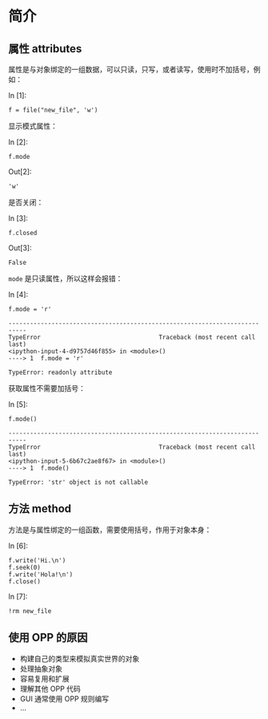 # 简介

## 属性 attributes

属性是与对象绑定的一组数据，可以只读，只写，或者读写，使用时不加括号，例如：

In [1]:

```
f = file("new_file", 'w')

```

显示模式属性：

In [2]:

```
f.mode

```

Out[2]:

```
'w'
```

是否关闭：

In [3]:

```
f.closed

```

Out[3]:

```
False
```

`mode` 是只读属性，所以这样会报错：

In [4]:

```
f.mode = 'r'

```

```
---------------------------------------------------------------------------
TypeError                                 Traceback (most recent call last)
<ipython-input-4-d9757d46f855> in <module>()
----> 1  f.mode = 'r'

TypeError: readonly attribute
```

获取属性不需要加括号：

In [5]:

```
f.mode()

```

```
---------------------------------------------------------------------------
TypeError                                 Traceback (most recent call last)
<ipython-input-5-6b67c2ae8f67> in <module>()
----> 1  f.mode()

TypeError: 'str' object is not callable
```

## 方法 method

方法是与属性绑定的一组函数，需要使用括号，作用于对象本身：

In [6]:

```
f.write('Hi.\n')
f.seek(0)
f.write('Hola!\n')
f.close()

```

In [7]:

```
!rm new_file

```

## 使用 OPP 的原因

*   构建自己的类型来模拟真实世界的对象
*   处理抽象对象
*   容易复用和扩展
*   理解其他 OPP 代码
*   GUI 通常使用 OPP 规则编写
*   ...